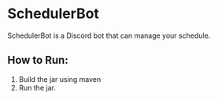 # SchedulerBot
SchedulerBot is a Discord bot that can manage your schedule.

## How to Run:
  1. Build the jar using maven
  2. Run the jar.
